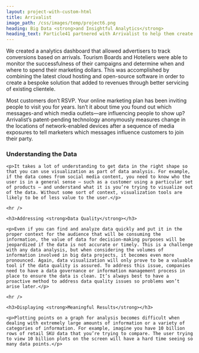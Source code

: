 ```yaml
---
layout: project-with-custom-html
title: Arrivalist
image_path: /css/images/temp/project6.png
heading: Big Data <strong>and Insightful Analytics</strong>
heading_text: Particle41 partnered with Arrivalist to help them create organizational intelligence tools through the addition of targeted software tools and data management.
---
```


<div class="section-entry">
	<p>
	We created a analytics dashboard that allowed advertisers to track conversions based on arrivals. Tourism Boards and Hoteliers were able to monitor the successfulness of their campaigns and determine when and where to spend their marketing dollars. This was accomplished by combining the latest cloud hosting and open-source software in order to create a bespoke solution that added to revenues through better servicing of existing clientele.
	</p>
	<p>
	Most customers don’t RSVP. Your online marketing plan has been inviting people to visit you for years. Isn’t it about time you found out which messages-and which media outlets—are influencing people to show up? Arrivalist’s patent-pending technology anonymously measures change in the locations of network-enabled devices after a sequence of media exposures to tell marketers which messages influence customers to join their party.	
	</p>
</div><!-- /.section-entry -->

<div class="section-body">
	<h3>Understanding <strong>the Data</strong></h3>

	<p>It takes a lot of understanding to get data in the right shape so that you can use visualization as part of data analysis. For example, if the data comes from social media content, you need to know who the user is in a general sense – such as a customer using a particular set of products – and understand what it is you’re trying to visualize out of the data. Without some sort of context, visualization tools are likely to be of less value to the user.</p>

	<hr />

	<h3>Addressing <strong>Data Quality</strong></h3>

	<p>Even if you can find and analyze data quickly and put it in the proper context for the audience that will be consuming the information, the value of data for decision-making purposes will be jeopardized if the data is not accurate or timely. This is a challenge with any data analysis, but when considering the volumes of information involved in big data projects, it becomes even more pronounced. Again, data visualization will only prove to be a valuable tool if the data quality is assured. To address this issue, companies need to have a data governance or information management process in place to ensure the data is clean. It’s always best to have a proactive method to address data quality issues so problems won’t arise later.</p>

	<hr />

	<h3>Displaying <strong>Meaningful Results</strong></h3>

	<p>Plotting points on a graph for analysis becomes difficult when dealing with extremely large amounts of information or a variety of categories of information. For example, imagine you have 10 billion rows of retail SKU data that you’re trying to compare. The user trying to view 10 billion plots on the screen will have a hard time seeing so many data points.</p>
</div><!-- /.section-body -->
